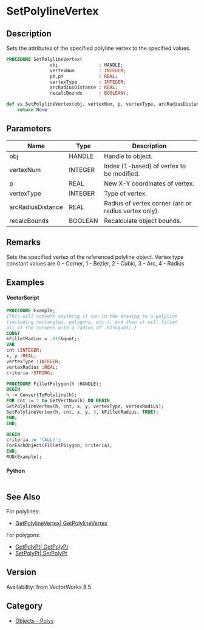 # SetPolylineVertex

## Description
Sets the attributes of the specified polyline vertex to the specified values.

```pascal
PROCEDURE SetPolylineVertex(
				obj               : HANDLE;
				vertexNum         : INTEGER;
				pX,pY             : REAL;
				vertexType        : INTEGER;
				arcRadiusDistance : REAL;
				recalcBounds      : BOOLEAN);
```

```python
def vs.SetPolylineVertex(obj, vertexNum, p, vertexType, arcRadiusDistance, recalcBounds):
    return None
```

## Parameters
|Name|Type|Description|
|---|---|---|
|obj|HANDLE|Handle to object.|
|vertexNum|INTEGER|Index (1-based) of vertex to be modified.|
|p|REAL|New X-Y coordinates of vertex.|
|vertexType|INTEGER|Type of vertex.|
|arcRadiusDistance|REAL|Radius of vertex corner (arc or radius vertex only).|
|recalcBounds|BOOLEAN|Recalculate object bounds.|

## Remarks
Sets the specified vertex of the referenced polyline object.  Vertex type constant values are 0 - Corner, 1 - Bezier, 2 - Cubic, 3 - Arc, 4 - Radius

## Examples
#### VectorScript ####
```pascal
PROCEDURE Example;
{This will convert anything it can in the drawing to a polyline
(including rectangles, polygons, etc.), and then it will fillet
all of the corners with a radius of .015&quot;.}
CONST
kFilletRadius = .015&quot;;
VAR
cnt :INTEGER;
x, y :REAL;
vertexType :INTEGER;
vertexRadius :REAL;
criteria :STRING;

PROCEDURE FilletPolygon(h :HANDLE);
BEGIN
h := ConvertToPolyline(h);
FOR cnt := 1 to GetVertNum(h) DO BEGIN
GetPolylineVertex(h, cnt, x, y, vertexType, vertexRadius);
SetPolylineVertex(h, cnt, x, y, 3, kFilletRadius, TRUE);
END;
END;

BEGIN
criteria := '(ALL)';
ForEachObject(FilletPolygon, criteria);
END;
RUN(Example);
```
#### Python ####
```python

```

## See Also
For polylines:
* [GetPolylineVertex| GetPolylineVertex](GetPolylineVertex|%20GetPolylineVertex.md)

For polygons:
* [GetPolyPt| GetPolyPt](GetPolyPt|%20GetPolyPt.md)
* [SetPolyPt| SetPolyPt](SetPolyPt|%20SetPolyPt.md)

## Version
Availability: from VectorWorks 8.5

## Category
* [Objects - Polys](../Categories/Objects%20-%20Polys.md)
